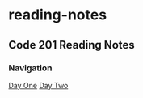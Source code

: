 # reading-notes

## Code 201 Reading Notes

### Navigation
[Day One](class-01.md)
[Day Two](class-02.md)

